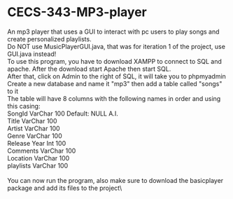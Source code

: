 # CECS-343-MP3-player
An mp3 player that uses a GUI to interact with pc users to play songs and create personalized playlists.\
Do NOT use MusicPlayerGUI.java, that was for iteration 1 of the project, use GUI.java instead!\
To use this program, you have to download XAMPP to connect to SQL and apache. After the download start Apache then start SQL.\
After that, click on Admin to the right of SQL, it will take you to phpmyadmin\
Create a new database and name it "mp3" then add a table called "songs" to it\
The table will have 8 columns with the following names in order and using this casing:\
SongId            VarChar       100         Default: NULL     A.I.\
Title             VarChar       100\
Artist            VarChar       100\
Genre             VarChar       100\
Release Year      Int           100\
Comments          VarChar       100\
Location          VarChar       100\
playlists         VarChar       100\
\
You can now run the program, also make sure to download the basicplayer package and add its files to the project\
